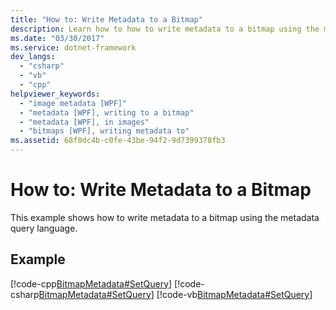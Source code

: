 ```yaml
---
title: "How to: Write Metadata to a Bitmap"
description: Learn how to how to write metadata to a bitmap using the metadata query language.
ms.date: "03/30/2017"
ms.service: dotnet-framework
dev_langs: 
  - "csharp"
  - "vb"
  - "cpp"
helpviewer_keywords: 
  - "image metadata [WPF]"
  - "metadata [WPF], writing to a bitmap"
  - "metadata [WPF], in images"
  - "bitmaps [WPF], writing metadata to"
ms.assetid: 68f0dc4b-c0fe-43be-94f2-9d7399378fb3
---
```

# How to: Write Metadata to a Bitmap

This example shows how to write metadata to a bitmap using the metadata query language.  
  
## Example  

[!code-cpp[BitmapMetadata#SetQuery](~/samples/snippets/cpp/VS_Snippets_Wpf/BitMapMetadata/CPP/BitmapMetadata.cpp#setquery)]
[!code-csharp[BitmapMetadata#SetQuery](~/samples/snippets/csharp/VS_Snippets_Wpf/BitMapMetadata/CSharp/BitmapMetadata.cs#setquery)]
[!code-vb[BitmapMetadata#SetQuery](~/samples/snippets/visualbasic/VS_Snippets_Wpf/BitMapMetadata/VB/BitmapMetadata.vb#setquery)]
